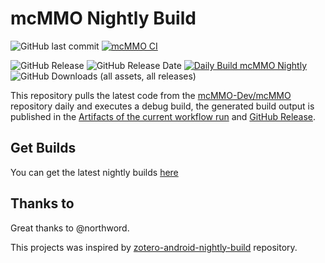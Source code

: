 # mcMMO Nightly Build

![GitHub last commit](https://img.shields.io/github/last-commit/mcMMO-Dev/mcMMO)
[![mcMMO CI](https://github.com/mcMMO-Dev/mcMMO/actions/workflows/maven.yml/badge.svg)](https://github.com/mcMMO-Dev/mcMMO/actions/workflows/maven.yml)

![GitHub Release](https://img.shields.io/github/v/release/ACK72/mcMMO-nightly-build?label=Nightly%20build%20version)
![GitHub Release Date](https://img.shields.io/github/release-date/ACK72/mcMMO-nightly-build)
[![Daily Build mcMMO Nightly](https://github.com/ACK72/mcMMO-nightly-build/actions/workflows/ci.yml/badge.svg)](https://github.com/ACK72/mcMMO-nightly-build/actions/workflows/ci.yml)
![GitHub Downloads (all assets, all releases)](https://img.shields.io/github/downloads/ACK72/mcMMO-nightly-build/total)

This repository pulls the latest code from the [mcMMO-Dev/mcMMO](https://github.com/mcMMO-Dev/mcMMO) repository daily and executes a debug build, the generated build output is published in the [Artifacts of the current workflow run](https://github.com/ACK72/mcMMO-nightly-build/actions/workflows/ci.yml) and [GitHub Release](https://github.com/ACK72/mcMMO-nightly-build/releases).

## Get Builds

You can get the latest nightly builds [here](https://github.com/ACK72/mcMMO-nightly-build/releases)


## Thanks to

Great thanks to @northword.

This projects was inspired by [zotero-android-nightly-build](https://github.com/northword/zotero-android-nightly-build) repository.